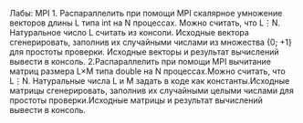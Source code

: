 Лабы:
MPI 1. Распараллелить при помощи MPI скалярное умножение векторов длины L типа int на N процессах. Можно считать, что L⋮N. Натуральное число L считать из консоли. Исходные вектора сгенерировать, заполнив их случайными числами из множества {0; +1} для простоты проверки. Исходные векторы и результат вычислений вывести в консоль.                2.Распараллелить при помощи MPI вычитание матриц размера L×M типа double на N процессах.Можно считать, что L⋮N. Натуральные числа L и M задать в коде как константы.Исходные матрицы сгенерировать, заполнив их случайными целыми числами для простоты проверки.Исходные матрицы и результат вычислений вывести в консоль.
